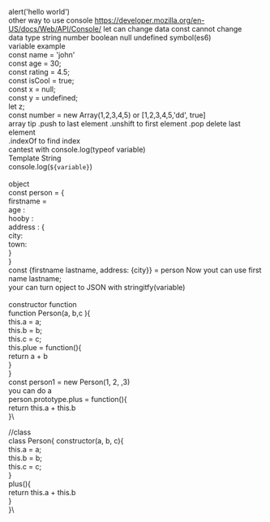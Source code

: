 alert('hello world')\
other way to use console https://developer.mozilla.org/en-US/docs/Web/API/Console/
let can change data const cannot change\
data type string number boolean null undefined symbol(es6)\
variable example\
const name = 'john'\
const age = 30;\
const rating = 4.5;\
const isCool = true;\
const x = null;\
const y = undefined;\
let z;\
const number = new Array(1,2,3,4,5) or [1,2,3,4,5,'dd', true] \
array tip .push to last element .unshift to first element .pop delete last element \
.indexOf to find index \
cantest with console.log(typeof variable)\
Template String\
console.log(`${variable}`)\
\
object\
const person = {\
	firstname = \
	age : \
	hooby :\
	address : {\
	city:\
	town:\
}\
}\
const {firstname lastname, address: {city}} = person Now yout can use first name lastname;\
your can turn opject to JSON with stringitfy(variable)\
\
constructor function\
function Person(a, b,c ){\
	this.a = a;\
	this.b = b;\
	this.c = c;\
	this.plue = function(){\
	return a + b\
}\
}\
const person1 = new Person(1, 2, ,3)\
you can do a \
person.prototype.plus = function(){\
	return this.a + this.b\
}\

//class \
class Person{
	constructor(a, b, c){\
	this.a = a;\
	this.b = b;\
	this.c = c;\
}\
plus(){\
	return this.a + this.b\
}\
}\